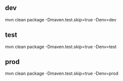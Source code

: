 ## dev
mvn clean package -Dmaven.test.skip=true -Denv=dev

## test
mvn clean package -Dmaven.test.skip=true -Denv=test

## prod
mvn clean package -Dmaven.test.skip=true -Denv=prod